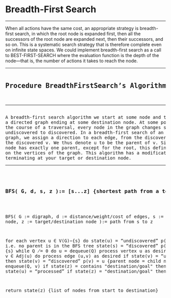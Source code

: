 # Breadth-First Search

<hr/>

When all actions have the same cost, an appropriate
strategy is breadth-first search, in which the root node is expanded
first, then all the successors of the root node are expanded next,
then their successors, and so on. This is a systematic search strategy
that is therefore complete even on infinite state spaces. We could
implement breadth-first search as a call to BEST-FIRST-SEARCH where
the evaluation function is the depth of the node—that is, the number
of actions it takes to reach the node.

<hr/>
<pre>
<h2>Procedure BreadthFirstSearch’s Algorithm</h2>
<hr/>
A breadth-first search algorithm we start at some node and traverse 
a directed graph ending at some destination node. At some point during 
the course of a traversal, every node in the graph changes state from 
undiscovered to discovered. In a breadth-first search of an undirected 
graph, we assign a direction to each edge, from the discoverer u to 
the discovered v. We thus denote u to be the parent of v. Since each 
node has exactly one parent, except for the root, this defines a tree 
on the vertices of the graph. This algorithm has a modification 
terminating at your target or destination node.
<hr/>
<h3>
<strong>BFS( G, d, s, z ):= [s...z]</strong> {shortest path from a to z}
</h3>

BFS(
    G := digraph,
    d := distance/weight/cost of edges,
    s := start node,
    z := target/destination node ):= path from s to z

for each vertex u ∈ V(G)−{s} do
    state(u) = “undiscovered”
    p(u) = nil, i.e. no parent is in the BFS tree
state(s) = “discovered”
p(s) = nil
Q = {s}
while Q ̸= 0 do
    u = dequeue(Q)
    process vertex u as desired
    for each v ∈ Adj(u) do
        process edge (u,v) as desired
        if state(v) = “undiscovered” then
            state(v) = “discovered”
            p(v) = u    {parent node = child node}
            enqueue(Q, v)
        if state(z) = contains "destination/goal" then
            break
    state(u) = “processed”
    if state(z) = "destination/goal" then
        break

return state(z) {list of nodes from start to destination}
</pre>
